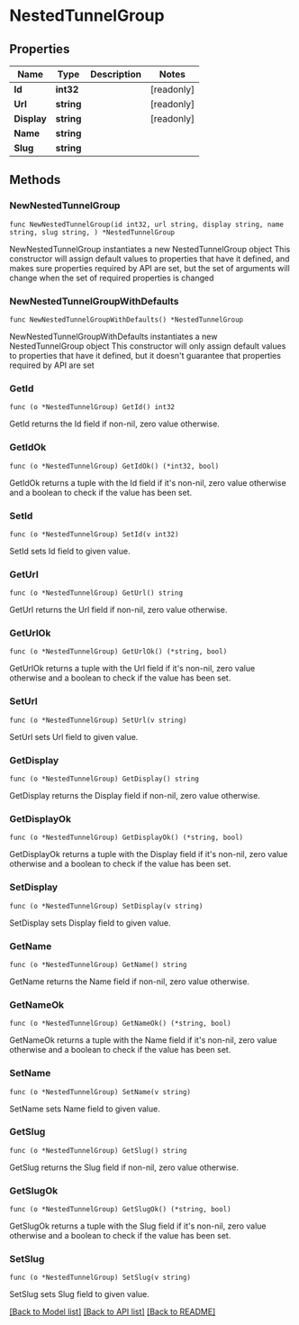 # NestedTunnelGroup

## Properties

Name | Type | Description | Notes
------------ | ------------- | ------------- | -------------
**Id** | **int32** |  | [readonly] 
**Url** | **string** |  | [readonly] 
**Display** | **string** |  | [readonly] 
**Name** | **string** |  | 
**Slug** | **string** |  | 

## Methods

### NewNestedTunnelGroup

`func NewNestedTunnelGroup(id int32, url string, display string, name string, slug string, ) *NestedTunnelGroup`

NewNestedTunnelGroup instantiates a new NestedTunnelGroup object
This constructor will assign default values to properties that have it defined,
and makes sure properties required by API are set, but the set of arguments
will change when the set of required properties is changed

### NewNestedTunnelGroupWithDefaults

`func NewNestedTunnelGroupWithDefaults() *NestedTunnelGroup`

NewNestedTunnelGroupWithDefaults instantiates a new NestedTunnelGroup object
This constructor will only assign default values to properties that have it defined,
but it doesn't guarantee that properties required by API are set

### GetId

`func (o *NestedTunnelGroup) GetId() int32`

GetId returns the Id field if non-nil, zero value otherwise.

### GetIdOk

`func (o *NestedTunnelGroup) GetIdOk() (*int32, bool)`

GetIdOk returns a tuple with the Id field if it's non-nil, zero value otherwise
and a boolean to check if the value has been set.

### SetId

`func (o *NestedTunnelGroup) SetId(v int32)`

SetId sets Id field to given value.


### GetUrl

`func (o *NestedTunnelGroup) GetUrl() string`

GetUrl returns the Url field if non-nil, zero value otherwise.

### GetUrlOk

`func (o *NestedTunnelGroup) GetUrlOk() (*string, bool)`

GetUrlOk returns a tuple with the Url field if it's non-nil, zero value otherwise
and a boolean to check if the value has been set.

### SetUrl

`func (o *NestedTunnelGroup) SetUrl(v string)`

SetUrl sets Url field to given value.


### GetDisplay

`func (o *NestedTunnelGroup) GetDisplay() string`

GetDisplay returns the Display field if non-nil, zero value otherwise.

### GetDisplayOk

`func (o *NestedTunnelGroup) GetDisplayOk() (*string, bool)`

GetDisplayOk returns a tuple with the Display field if it's non-nil, zero value otherwise
and a boolean to check if the value has been set.

### SetDisplay

`func (o *NestedTunnelGroup) SetDisplay(v string)`

SetDisplay sets Display field to given value.


### GetName

`func (o *NestedTunnelGroup) GetName() string`

GetName returns the Name field if non-nil, zero value otherwise.

### GetNameOk

`func (o *NestedTunnelGroup) GetNameOk() (*string, bool)`

GetNameOk returns a tuple with the Name field if it's non-nil, zero value otherwise
and a boolean to check if the value has been set.

### SetName

`func (o *NestedTunnelGroup) SetName(v string)`

SetName sets Name field to given value.


### GetSlug

`func (o *NestedTunnelGroup) GetSlug() string`

GetSlug returns the Slug field if non-nil, zero value otherwise.

### GetSlugOk

`func (o *NestedTunnelGroup) GetSlugOk() (*string, bool)`

GetSlugOk returns a tuple with the Slug field if it's non-nil, zero value otherwise
and a boolean to check if the value has been set.

### SetSlug

`func (o *NestedTunnelGroup) SetSlug(v string)`

SetSlug sets Slug field to given value.



[[Back to Model list]](../README.md#documentation-for-models) [[Back to API list]](../README.md#documentation-for-api-endpoints) [[Back to README]](../README.md)


